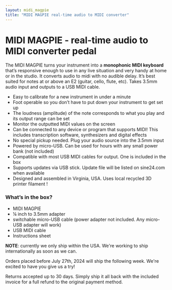 ```yaml
---
layout: midi_magpie
title: "MIDI MAGPIE real-time audio to MIDI converter"
---
```


# MIDI MAGPIE - real-time audio to MIDI converter pedal
The MIDI MAGPIE turns your instrument into a **monophonic MIDI keyboard** that’s responsive enough to use in any live situation and very handy at home or in the studio. It converts audio to midi with no audible delay. It’s best suited for notes at or above an E2 (guitar, cello, flute, etc). Takes 3.5mm audio input and outputs to a USB MIDI cable.
      
* Easy to calibrate for a new instrument in under a minute
* Foot operable so you don’t have to put down your instrument to get set up
* The loudness (amplitude) of the note corresponds to what you play and its output range can be set
* Monitor the outputted MIDI values on the screen 
* Can be connected to any device or program that supports MIDI!
This includes transcription software, synthesizers and digital effects 
* No special pickup needed. Plug your audio source into the 3.5mm input
* Powered by micro-USB. Can be used for hours with any small power bank (not included)
* Compatible with most USB MIDI cables for output. One is included in the box
* Supports updates via USB stick. Update file will be listed on sine24.com when available 
* Designed and assembled in Virginia, USA. Uses local recycled 3D printer filament !

### What’s in the box?
* MIDI MAGPIE
* ¼ inch to 3.5mm adapter
* switchable micro-USB cable (power adapter not included. Any micro-USB adapter will work)
* USB MIDI cable 
* Instructions sheet

**NOTE**: currently we only ship within the USA. We're working to ship internationally as soon as we can. 

Orders placed before July 27th, 2024 will ship the following week. We're excited to have you give us a try!


Returns accepted up to 30 days. Simply ship it all back with the included invoice for a full refund to the original payment method.
